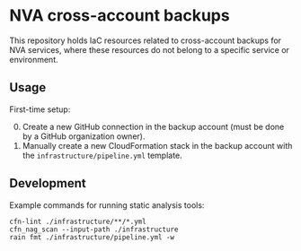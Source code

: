 # NVA cross-account backups

This repository holds IaC resources related to cross-account backups for NVA services, where these resources do not belong to a specific service or environment.

## Usage

First-time setup:

0. Create a new GitHub connection in the backup account (must be done by a GitHub organization owner).
1. Manually create a new CloudFormation stack in the backup account with the `infrastructure/pipeline.yml` template.

## Development

Example commands for running static analysis tools:

```shell
cfn-lint ./infrastructure/**/*.yml
cfn_nag_scan --input-path ./infrastructure
rain fmt ./infrastructure/pipeline.yml -w
```
